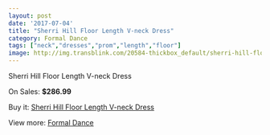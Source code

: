 ```yaml
---
layout: post
date: '2017-07-04'
title: "Sherri Hill Floor Length V-neck Dress"
category: Formal Dance
tags: ["neck","dresses","prom","length","floor"]
image: http://img.transblink.com/20584-thickbox_default/sherri-hill-floor-length-v-neck-dress.jpg
---
```

Sherri Hill Floor Length V-neck Dress

On Sales: **$286.99**
<a href="https://www.transblink.com/en/formal-dance/6509-sherri-hill-floor-length-v-neck-dress.html"><amp-img layout="responsive" width="600" height="600" src="//img.transblink.com/20584-thickbox_default/sherri-hill-floor-length-v-neck-dress.jpg" alt="Sherri Hill Floor Length V-neck Dress 0" /></a>
<a href="https://www.transblink.com/en/formal-dance/6509-sherri-hill-floor-length-v-neck-dress.html"><amp-img layout="responsive" width="600" height="600" src="//img.transblink.com/20586-thickbox_default/sherri-hill-floor-length-v-neck-dress.jpg" alt="Sherri Hill Floor Length V-neck Dress 1" /></a>
<a href="https://www.transblink.com/en/formal-dance/6509-sherri-hill-floor-length-v-neck-dress.html"><amp-img layout="responsive" width="600" height="600" src="//img.transblink.com/20585-thickbox_default/sherri-hill-floor-length-v-neck-dress.jpg" alt="Sherri Hill Floor Length V-neck Dress 2" /></a>

Buy it: [Sherri Hill Floor Length V-neck Dress](https://www.transblink.com/en/formal-dance/6509-sherri-hill-floor-length-v-neck-dress.html "Sherri Hill Floor Length V-neck Dress")

View more: [Formal Dance](https://www.transblink.com/en/6-formal-dance "Formal Dance")